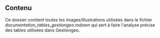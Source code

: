 ## Contenu

Ce dossier contient toutes les images/illustrations utilisées dans le fichier *documentation_tables_gestiongeo.mdown* qui sert à faire l'analyse précise des tables utilisées dans Gestiongeo.